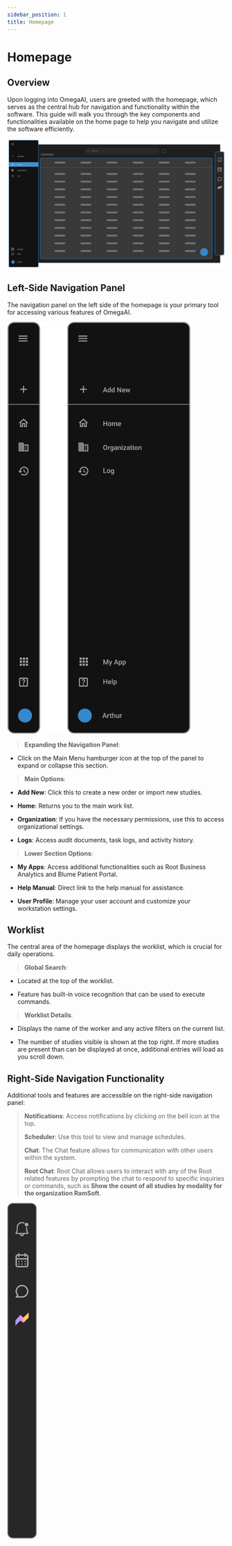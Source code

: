 ```yaml
---
sidebar_position: 1
title: Homepage 
---
```


# Homepage

## Overview

Upon logging into OmegaAI, users are greeted with the homepage, which
serves as the central hub for navigation and functionality within the
software. This guide will walk you through the key components and
functionalities available on the home page to help you navigate and
utilize the software efficiently.

![home page](./img/homepage.png)

## Left-Side Navigation Panel

The navigation panel on the left side of the homepage is your primary
tool for accessing various features of OmegaAI.

![left navigation](./img/leftnavigation.png)

> **Expanding the Navigation Panel**:

- Click on the Main Menu hamburger icon at the top of the panel to
  expand or collapse this section.

> **Main Options**:

- **Add New**: Click this to create a new order or import new studies.

- **Home**: Returns you to the main work list.

- **Organization**: If you have the necessary permissions, use this to
  access organizational settings.

- **Logs**: Access audit documents, task logs, and activity history.

> **Lower Section Options**:

- **My Apps**: Access additional functionalities such as Root Business
  Analytics and Blume Patient Portal.

- **Help Manual**: Direct link to the help manual for assistance.

- **User Profile**: Manage your user account and customize your
  workstation settings.

## Worklist

The central area of the homepage displays the worklist, which is crucial
for daily operations.

> **Global Search**:

- Located at the top of the worklist.

- Feature has built-in voice recognition that can be used to execute
  commands.

> **Worklist Details**:

- Displays the name of the worker and any active filters on the current
  list.

- The number of studies visible is shown at the top right. If more
  studies are present than can be displayed at once, additional entries
  will load as you scroll down.

## Right-Side Navigation Functionality

Additional tools and features are accessible on the right-side
navigation panel:

> **Notifications**: Access notifications by clicking on the bell icon
> at the top.
>
> **Scheduler**: Use this tool to view and manage schedules.
>
> **Chat**: The Chat feature allows for communication with other users
> within the system.
>
> **Root Chat**: Root Chat allows users to interact with any of the Root
> related features by prompting the chat to respond to specific
> inquiries or commands, such as **Show the count of all studies by
> modality for the organization RamSoft**.

![right navigation](./img/rightnavigation.png)
